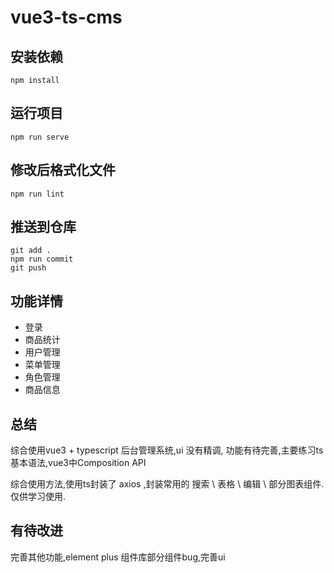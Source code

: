 # vue3-ts-cms

## 安装依赖

```
npm install
```

## 运行项目

```
npm run serve
```

## 修改后格式化文件

```
npm run lint
```

## 推送到仓库

```
git add .
npm run commit 
git push
```

## 功能详情

- 登录
- 商品统计
- 用户管理
- 菜单管理
- 角色管理
- 商品信息

## 总结

综合使用vue3 + typescript 后台管理系统,ui 没有精调, 功能有待完善,主要练习ts基本语法,vue3中Composition API

综合使用方法,使用ts封装了 axios ,封装常用的 搜索 \ 表格 \ 编辑 \  部分图表组件.仅供学习使用.

## 有待改进

完善其他功能,element plus 组件库部分组件bug,完善ui